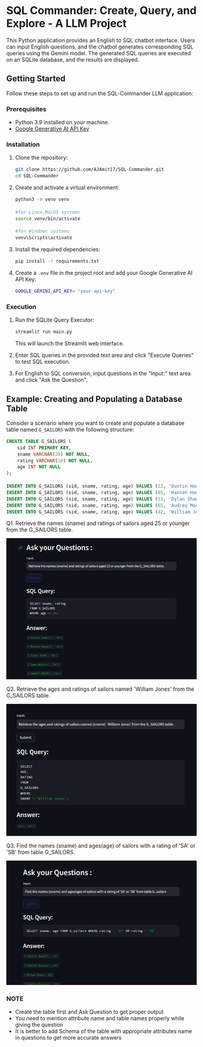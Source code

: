 # SQL Commander: Create, Query, and Explore - A LLM Project

This Python application provides an English to SQL chatbot interface. Users can input English questions, and the chatbot generates corresponding SQL queries using the Gemini model. The generated SQL queries are executed on an SQLite database, and the results are displayed.

## Getting Started

Follow these steps to set up and run the SQL-Commander LLM application:

### Prerequisites

- Python 3.9 installed on your machine.
- [Google Generative AI API Key](https://ai.google.dev/tutorials/setup)

### Installation

1. Clone the repository:

   ```bash
   git clone https://github.com/AJAmit17/SQL-Commander.git
   cd SQL-Commander
   ```

2. Create and activate a virtual environment:
    ```bash
    python3 -m venv venv
    
    #for Linux,MacOS systems
    source venv/bin/activate

    #for Windows systems
    venv\Scripts\activate 
    ```

3. Install the required dependencies:

   ```bash
   pip install -r requirements.txt
   ```

4. Create a `.env` file in the project root and add your Google Generative AI API Key:

   ```bash
   GOOGLE_GEMINI_API_KEY= "your-api-key"
   ```

### Execution

1. Run the SQLite Query Executor:

   ```bash
   streamlit run main.py
   ```

   This will launch the Streamlit web interface.

2. Enter SQL queries in the provided text area and click "Execute Queries" to test SQL execution.

3. For English to SQL conversion, input questions in the "Input:" text area and click "Ask the Question".


## Example: Creating and Populating a Database Table

Consider a scenario where you want to create and populate a database table named `G_SAILORS` with the following structure:

```sql
CREATE TABLE G_SAILORS (
    sid INT PRIMARY KEY,
    sname VARCHAR(20) NOT NULL,
    rating VARCHAR(10) NOT NULL,
    age INT NOT NULL
);

INSERT INTO G_SAILORS (sid, sname, rating, age) VALUES (22, 'Dustin Howell', 'SA', 25);
INSERT INTO G_SAILORS (sid, sname, rating, age) VALUES (85, 'Hannah Howard', 'SA', 22);
INSERT INTO G_SAILORS (sid, sname, rating, age) VALUES (31, 'Dylan Shaw', 'SA', 20);
INSERT INTO G_SAILORS (sid, sname, rating, age) VALUES (65, 'Audrey Moore', 'SA', 24);
INSERT INTO G_SAILORS (sid, sname, rating, age) VALUES (42, 'William Jones', 'SA', 27);
```

Q1. Retrieve the names (sname) and ratings of sailors aged 25 or younger from the G_SAILORS table.

![Q1](images/q1.png)

Q2. Retrieve the ages and ratings of sailors named 'William Jones' from the G_SAILORS table.

![Q2](images/q2.png)

Q3. Find the names (sname) and ages(age) of sailors with a rating of 'SA' or 'SB' from table G_SAILORS.

![Q3](images/q3.png)

### NOTE
- Create the table first and Ask Question to get proper output
- You need to mention attribute name and table names properly while giving the question
- It is better to add Schema of the table with appropriate attributes name in questions to get more accurate answers